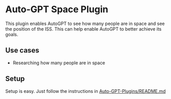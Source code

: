 # Auto-GPT Space Plugin
This plugin enables AutoGPT to see how many people are in space and see the position of the ISS. This can help enable AutoGPT to better achieve its goals.

## Use cases
 - Researching how many people are in space
## Setup
Setup is easy. Just follow the instructions in [Auto-GPT-Plugins/README.md](https://github.com/Significant-Gravitas/Auto-GPT-Plugins/blob/master/README.md)
